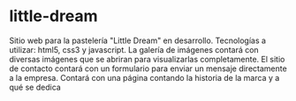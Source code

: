 # little-dream
Sitio web para la pastelería "Little Dream" en desarrollo. 
Tecnologías a utilizar: html5, css3 y javascript.
La galería de imágenes contará con diversas imágenes que se abriran para visualizarlas completamente.
El sitio de contacto contará con un formulario para enviar un mensaje directamente a la empresa.
Contará con una página contando la historia de la marca y a qué se dedica
